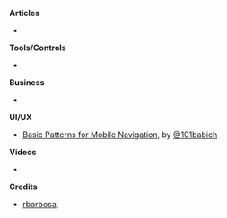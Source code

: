 **Articles**

* 

**Tools/Controls**

* 

**Business**

* 

**UI/UX**

* [Basic Patterns for Mobile Navigation](http://babich.biz/basic-patterns-for-mobile-navigation/), by [@101babich](https://twitter.com/101babich)

**Videos**

* 

**Credits**

* [rbarbosa](https://github.com/rbarbosa),
